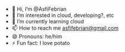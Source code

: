 - 👋 Hi, I’m @AsfiFebrian
- 👀 I’m interested in cloud, developing?, etc
- 🌱 I’m currently learning cloud
- 📫 How to reach me asfifebrian@gmail.com
- 😄 Pronouns: he/him
- ⚡ Fun fact: I love potato

<!---
AsfiFebrian/AsfiFebrian is a ✨ special ✨ repository because its `README.md` (this file) appears on your GitHub profile.
You can click the Preview link to take a look at your changes.
--->
